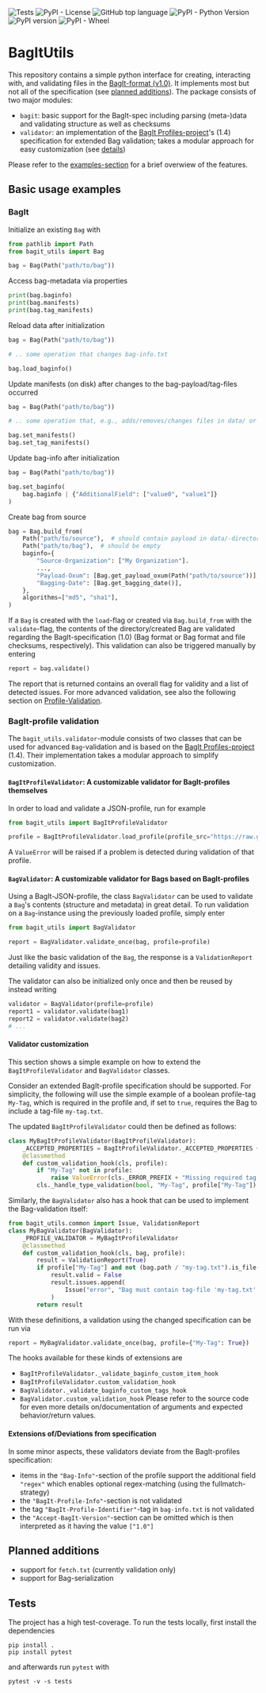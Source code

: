  ![Tests](https://github.com/RichtersFinger/bagit-utils/actions/workflows/tests.yml/badge.svg?branch=main) ![PyPI - License](https://img.shields.io/pypi/l/bagit-utils) ![GitHub top language](https://img.shields.io/github/languages/top/RichtersFinger/bagit-utils) ![PyPI - Python Version](https://img.shields.io/pypi/pyversions/bagit-utils) ![PyPI version](https://badge.fury.io/py/bagit-utils.svg) ![PyPI - Wheel](https://img.shields.io/pypi/wheel/bagit-utils)

# BagItUtils

This repository contains a simple python interface for creating, interacting with, and validating files in the [BagIt-format (v1.0)](https://www.digitalpreservation.gov/documents/bagitspec.pdf).
It implements most but not all of the specification (see [planned additions](#planned-additions)).
The package consists of two major modules:
* `bagit`: basic support for the BagIt-spec including parsing (meta-)data and validating structure as well as checksums
* `validator`: an implementation of the [BagIt Profiles-project](https://bagit-profiles.github.io/bagit-profiles-specification)'s (1.4) specification for extended Bag validation; takes a modular approach for easy customization (see [details](#validator-customization))

Please refer to the [examples-section](#basic-usage-examples) for a brief overwiew of the features.

## Basic usage examples

### BagIt

Initialize an existing `Bag` with
```python
from pathlib import Path
from bagit_utils import Bag

bag = Bag(Path("path/to/bag"))
```

Access bag-metadata via properties
```python
print(bag.baginfo)
print(bag.manifests)
print(bag.tag_manifests)
```

Reload data after initialization
```python
bag = Bag(Path("path/to/bag"))

# .. some operation that changes bag-info.txt

bag.load_baginfo()
```

Update manifests (on disk) after changes to the bag-payload/tag-files occurred
```python
bag = Bag(Path("path/to/bag"))

# .. some operation that, e.g., adds/removes/changes files in data/ or meta/

bag.set_manifests()
bag.set_tag_manifests()
```

Update bag-info after initialization
```python
bag = Bag(Path("path/to/bag"))

bag.set_baginfo(
    bag.baginfo | {"AdditionalField": ["value0", "value1"]}
)
```

Create bag from source
```python
bag = Bag.build_from(
    Path("path/to/source"),  # should contain payload in data/-directory
    Path("path/to/bag"),  # should be empty
    baginfo={
        "Source-Organization": ["My Organization"].
        ...,
        "Payload-Oxum": [Bag.get_payload_oxum(Path("path/to/source"))],
        "Bagging-Date": [Bag.get_bagging_date()],
    },
    algorithms=["md5", "sha1"],
)
```

If a `Bag` is created with the `load`-flag or created via `Bag.build_from` with the `validate`-flag, the contents of the directory/created Bag are validated regarding the BagIt-specification (1.0) (Bag format or Bag format and file checksums, respectively).
This validation can also be triggered manually by entering
```python
report = bag.validate()
```
The report that is returned contains an overall flag for validity and a list of detected issues.
For more advanced validation, see also the following section on [Profile-Validation](#bagit-profile-validation).

### BagIt-profile validation
The `bagit_utils.validator`-module consists of two classes that can be used for advanced `Bag`-validation and is based on the [BagIt Profiles-project](https://bagit-profiles.github.io/bagit-profiles-specification) (1.4).
Their implementation takes a modular approach to simplify customization.

#### `BagItProfileValidator`: A customizable validator for BagIt-profiles themselves

In order to load and validate a JSON-profile, run for example
```python
from bagit_utils import BagItProfileValidator

profile = BagItProfileValidator.load_profile(profile_src="https://raw.githubusercontent.com/bagit-profiles/bagit-profiles/master/bagProfileFoo.json")
```
A `ValueError` will be raised if a problem is detected during validation of that profile.

#### `BagValidator`: A customizable validator for Bags based on BagIt-profiles

Using a BagIt-JSON-profile, the class `BagValidator` can be used to validate a `Bag`'s contents (structure and metadata) in great detail.
To run validation on a `Bag`-instance using the previously loaded profile, simply enter
```python
from bagit_utils import BagValidator

report = BagValidator.validate_once(bag, profile=profile)
```
Just like the basic validation of the `Bag`, the response is a `ValidationReport` detailing validity and issues.

The validator can also be initialized only once and then be reused by instead writing
```python
validator = BagValidator(profile=profile)
report1 = validator.validate(bag1)
report2 = validator.validate(bag2)
# ...
```

#### Validator customization
This section shows a simple example on how to extend the `BagItProfileValidator` and `BagValidator` classes.

Consider an extended BagIt-profile specification should be supported.
For simplicity, the following will use the simple example of a boolean profile-tag `My-Tag`, which is required in the profile and, if set to `true`, requires the Bag to include a tag-file `my-tag.txt`.

The updated `BagItProfileValidator` could then be defined as follows:
```python
class MyBagItProfileValidator(BagItProfileValidator):
    _ACCEPTED_PROPERTIES = BagItProfileValidator._ACCEPTED_PROPERTIES + ["My-Tag"]
    @classmethod
    def custom_validation_hook(cls, profile):
        if "My-Tag" not in profile:
            raise ValueError(cls._ERROR_PREFIX + "Missing required tag 'My-Tag'.")
        cls._handle_type_validation(bool, "My-Tag", profile["My-Tag"])
```
Similarly, the `BagValidator` also has a hook that can be used to implement the Bag-validation itself:
```python
from bagit_utils.common import Issue, ValidationReport
class MyBagValidator(BagValidator):
    _PROFILE_VALIDATOR = MyBagItProfileValidator
    @classmethod
    def custom_validation_hook(cls, bag, profile):
        result = ValidationReport(True)
        if profile["My-Tag"] and not (bag.path / "my-tag.txt").is_file():
            result.valid = False
            result.issues.append(
                Issue("error", "Bag must contain tag-file 'my-tag.txt'.", "My-Tag")
            )
        return result
```
With these definitions, a validation using the changed specification can be run via
```python
report = MyBagValidator.validate_once(bag, profile={"My-Tag": True})
```

The hooks available for these kinds of extensions are
* `BagItProfileValidator._validate_baginfo_custom_item_hook`
* `BagItProfileValidator.custom_validation_hook`
* `BagValidator._validate_baginfo_custom_tags_hook`
* `BagValidator.custom_validation_hook`
Please refer to the source code for even more details on/documentation of arguments and expected behavior/return values.

#### Extensions of/Deviations from specification

In some minor aspects, these validators deviate from the BagIt-profiles specification:
* items in the `"Bag-Info"`-section of the profile support the additional field `"regex"` which enables optional regex-matching (using the fullmatch-strategy)
* the `"BagIt-Profile-Info"`-section is not validated
* the tag `"BagIt-Profile-Identifier"`-tag in `bag-info.txt` is not validated
* the `"Accept-BagIt-Version"`-section can be omitted which is then interpreted as it having the value `["1.0"]`

## Planned additions
* support for `fetch.txt` (currently validation only)
* support for Bag-serialization

## Tests
The project has a high test-coverage.
To run the tests locally, first install the dependencies
```
pip install .
pip install pytest
```
and afterwards run `pytest` with
```
pytest -v -s tests
```
